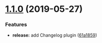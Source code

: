 # [1.1.0](https://github.com/treeskar/excel/compare/v1.0.0...v1.1.0) (2019-05-27)


### Features

* **release:** add Changelog plugin ([61a1859](https://github.com/treeskar/excel/commit/61a1859))

